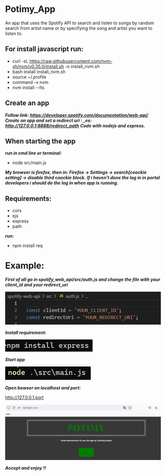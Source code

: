 # Potimy_App
An app that uses the Spotify API to search and listen to songs by random search from artist name or by specifying the song and artist you want to listen to.

## For install javascript run:

* curl -sL https://raw.githubusercontent.com/nvm-sh/nvm/v0.35.0/install.sh -o install_nvm.sh
* bash install install_nvm.sh
* source ~/.profile
* command -v nvm
* nvm install --lts

## Create an app

***Follow link: https://developer.spotify.com/documentation/web-api/***
***Create an app and set a redirect uri : \_es: http://127.0.0.1:8888/redirect_path***
***Code with nodejs and express.***

## When starting the app 

***run in cmd line or terminal:***
* node src/main.js 

***My browser is firefox, then in:***
***Firefox -> Settings -> search[coockie setting] -> disable third coockie block.***
***If i haven't done the log in in portal developers i should do the log in when app is running.***

## Requirements:
  
* cors
* ejs
* express
* path

***run:***
* npm install req

# Example:

***First of all go in spotify_web_api/src/auth.js and change the file with***
***your client_id and your redirect_uri***

![Alt text](/img/tutorial.png?raw=true "App Start")

***Install requirement:***

![Alt text](/img/npm_install.png?raw=true "App Start")

***Start app***

![Alt text](/img/app_start.png?raw=true "App Start")

***Open bowser on localhost and port:***

http://127.0.0.1:port

![Alt text](/img/start_bowser.png?raw=true "App Start")

***Accept and enjoy !!***
